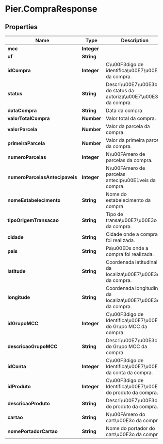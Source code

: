 # Pier.CompraResponse

## Properties
Name | Type | Description | Notes
------------ | ------------- | ------------- | -------------
**mcc** | **Integer** |  | [optional] 
**uf** | **String** |  | [optional] 
**idCompra** | **Integer** | C\u00F3digo de identifica\u00E7\u00E3o da compra. | [optional] 
**status** | **String** | Descri\u00E7\u00E3o do status da autoriza\u00E7\u00E3o da compra. | [optional] 
**dataCompra** | **String** | Data da compra. | [optional] 
**valorTotalCompra** | **Number** | Valor total da compra. | [optional] 
**valorParcela** | **Number** | Valor da parcela da compra. | [optional] 
**primeiraParcela** | **Number** | Valor da primeira parcela da compra. | [optional] 
**numeroParcelas** | **Integer** | N\u00FAmero de parcelas da compra. | [optional] 
**numeroParcelasAntecipaveis** | **Integer** | N\u00FAmero de parcelas antecip\u00E1veis da compra. | [optional] 
**nomeEstabelecimento** | **String** | Nome do estabelecimento da compra. | [optional] 
**tipoOrigemTransacao** | **String** | Tipo de transa\u00E7\u00E3o da compra. | [optional] 
**cidade** | **String** | Cidade onde a compra foi realizada. | [optional] 
**pais** | **String** | Pa\u00EDs onde a compra foi realizada. | [optional] 
**latitude** | **String** | Coordenada latitudinal da localiza\u00E7\u00E3o da compra. | [optional] 
**longitude** | **String** | Coordenada longitudinal da localiza\u00E7\u00E3o da compra. | [optional] 
**idGrupoMCC** | **Integer** | C\u00F3digo de Identifica\u00E7\u00E3o do Grupo MCC da compra. | [optional] 
**descricaoGrupoMCC** | **String** | Descri\u00E7\u00E3o do Grupo MCC da compra. | [optional] 
**idConta** | **Integer** | C\u00F3digo de Identifica\u00E7\u00E3o da conta da compra. | [optional] 
**idProduto** | **Integer** | C\u00F3digo de Identifica\u00E7\u00E3o do produto da compra. | [optional] 
**descricaoProduto** | **String** | Descri\u00E7\u00E3o do produto da compra. | [optional] 
**cartao** | **String** | N\u00FAmero do cart\u00E3o da compra. | [optional] 
**nomePortadorCartao** | **String** | Nome do portador do cart\u00E3o da compra. | [optional] 


